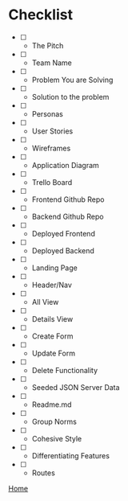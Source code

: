 # Checklist

- [ ] - The Pitch
- [ ] - Team Name
- [ ] - Problem You are Solving
- [ ] - Solution to the problem
- [ ] - Personas
- [ ] - User Stories
- [ ] - Wireframes
- [ ] - Application Diagram
- [ ] - Trello Board
- [ ] - Frontend Github Repo
- [ ] - Backend Github Repo
- [ ] - Deployed Frontend
- [ ] - Deployed Backend
- [ ] - Landing Page
- [ ] - Header/Nav
- [ ] - All View
- [ ] - Details View
- [ ] - Create Form
- [ ] - Update Form
- [ ] - Delete Functionality
- [ ] - Seeded JSON Server Data
- [ ] - Readme.md
- [ ] - Group Norms
- [ ] - Cohesive Style
- [ ] - Differentiating Features
- [ ] - Routes

[Home](README.md)
